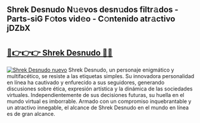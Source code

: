 ## Shrek Desnudo N𝚞𝚎vos desn𝚞dos filtr𝚊dos - Parts-siG F𝚘tos vid𝚎o - C𝚘ntenido atr𝚊ctivo jDZbX

# <h2><a href="http://mba6p3.tromn.icu/?c=Shrek+Desnudo">🔗👉👉👉 Shrek Desnudo 🔗🔗</a></h2>

[![Shrek Desnudo nuevo](https://i.imgur.com/pEAQMta.gif)](http://mba6p3.tromn.icu/?c=Shrek+Desnudo)
Shrek Desnudo, un personaje enigmático y multifacético, se resiste a las etiquetas simples. Su innovadora personalidad en línea ha cautivado y enfurecido a sus seguidores, generando discusiones sobre ética, expresión artística y la dinámica de las sociedades virtuales. Independientemente de sus decisiones futuras, su huella en el mundo virtual es imborrable. Armado con un compromiso inquebrantable y un atractivo innegable, el alcance de Shrek Desnudo en el mundo en línea es de gran alcance.
